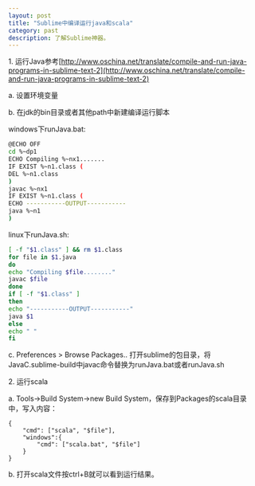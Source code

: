 ```yaml
---
layout: post
title: "Sublime中编译运行java和scala"
category: past
description: 了解Sublime神器。
---
```

1\. 运行Java参考[http://www.oschina.net/translate/compile-and-run-java-programs-in-sublime-text-2](http://www.oschina.net/translate/compile-and-run-java-programs-in-sublime-text-2)

a. 设置环境变量

b. 在jdk的bin目录或者其他path中新建编译运行脚本

windows下runJava.bat:

```bash
@ECHO OFF
cd %~dp1
ECHO Compiling %~nx1.......
IF EXIST %~n1.class (
DEL %~n1.class
)
javac %~nx1
IF EXIST %~n1.class (
ECHO -----------OUTPUT-----------
java %~n1
)
```


linux下runJava.sh:

```bash
[ -f "$1.class" ] && rm $1.class
for file in $1.java
do
echo "Compiling $file........"
javac $file
done
if [ -f "$1.class" ]
then
echo "-----------OUTPUT-----------"
java $1
else
echo " "
fi
```

c. Preferences > Browse Packages.. 打开sublime的包目录，将JavaC.sublime-build中javac命令替换为runJava.bat或者runJava.sh

2\. 运行scala

a. Tools->Build System->new Build System，保存到Packages的scala目录中，写入内容：

```
{
	"cmd": ["scala", "$file"],
	"windows":{
		"cmd": ["scala.bat", "$file"]
	}
}
```

b. 打开scala文件按ctrl&#43;B就可以看到运行结果。

